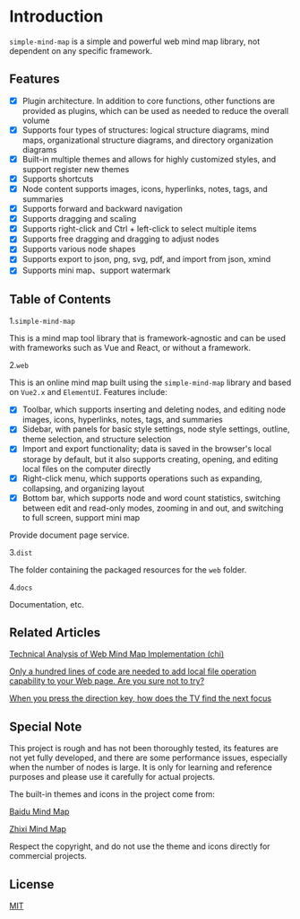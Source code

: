 # Introduction

`simple-mind-map` is a simple and powerful web mind map library, not dependent on any specific framework.

## Features

- [x] Plugin architecture. In addition to core functions, other functions are provided as plugins, which can be used as needed to reduce the overall volume
- [x] Supports four types of structures: logical structure diagrams, mind maps,
      organizational structure diagrams, and directory organization diagrams
- [x] Built-in multiple themes and allows for highly customized styles, and support register new themes
- [x] Supports shortcuts
- [x] Node content supports images, icons, hyperlinks, notes, tags, and
      summaries
- [x] Supports forward and backward navigation
- [x] Supports dragging and scaling
- [x] Supports right-click and Ctrl + left-click to select multiple items
- [x] Supports free dragging and dragging to adjust nodes
- [x] Supports various node shapes
- [x] Supports export to json, png, svg, pdf, and import from json, xmind
- [x] Supports mini map、support watermark

## Table of Contents

1.`simple-mind-map`

This is a mind map tool library that is framework-agnostic and can be used with
frameworks such as Vue and React, or without a framework.

2.`web`

This is an online mind map built using the `simple-mind-map` library and based
on `Vue2.x` and `ElementUI`. Features include:

- [x] Toolbar, which supports inserting and deleting nodes, and editing node
      images, icons, hyperlinks, notes, tags, and summaries
- [x] Sidebar, with panels for basic style settings, node style settings,
      outline, theme selection, and structure selection
- [x] Import and export functionality; data is saved in the browser's local
      storage by default, but it also supports creating, opening, and editing
      local files on the computer directly
- [x] Right-click menu, which supports operations such as expanding, collapsing,
      and organizing layout
- [x] Bottom bar, which supports node and word count statistics, switching
      between edit and read-only modes, zooming in and out, and switching to
      full screen, support mini map

Provide document page service.

3.`dist`

The folder containing the packaged resources for the `web` folder.

4.`docs`

Documentation, etc.

## Related Articles

[Technical Analysis of Web Mind Map Implementation (chi)](https://juejin.cn/post/6987711560521089061)

[Only a hundred lines of code are needed to add local file operation capability to your Web page. Are you sure not to try?](https://juejin.cn/post/7157681502506090510)

[When you press the direction key, how does the TV find the next focus](https://juejin.cn/post/7199666255883927612)

## Special Note

This project is rough and has not been thoroughly tested, its features are not
yet fully developed, and there are some performance issues, especially when the number of nodes is large. It is only for
learning and reference purposes and please use it carefully for actual projects.

The built-in themes and icons in the project come from:

[Baidu Mind Map](https://naotu.baidu.com/)

[Zhixi Mind Map](https://www.zhixi.com/)

Respect the copyright, and do not use the theme and icons directly for commercial projects.

## License

[MIT](https://opensource.org/licenses/MIT)